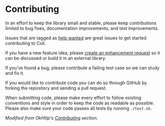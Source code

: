 # Contributing

In an effort to keep the library small and stable, please keep contributions limited to bug fixes, documentation improvements, and test improvements.

Issues that are tagged as [help wanted](https://github.com/coil-kt/coil/labels/help%20wanted) are great issues to get started contributing to Coil.

If you have a new feature idea, please [create an enhancement request](https://github.com/coil-kt/coil/issues/new?assignees=&labels=enhancement&template=feature_request.md&title=) so it can be discussed or build it in an external library.

If you’ve found a bug, please contribute a failing test case so we can study and fix it.

If you would like to contribute code you can do so through GitHub by forking the repository and sending a pull request.

When submitting code, please make every effort to follow existing conventions and style in order to keep the code as readable as possible. Please also make sure your code passes all tests by running `./test.sh`.

*Modified from OkHttp's [Contributing](https://square.github.io/okhttp/contributing/) section.*
